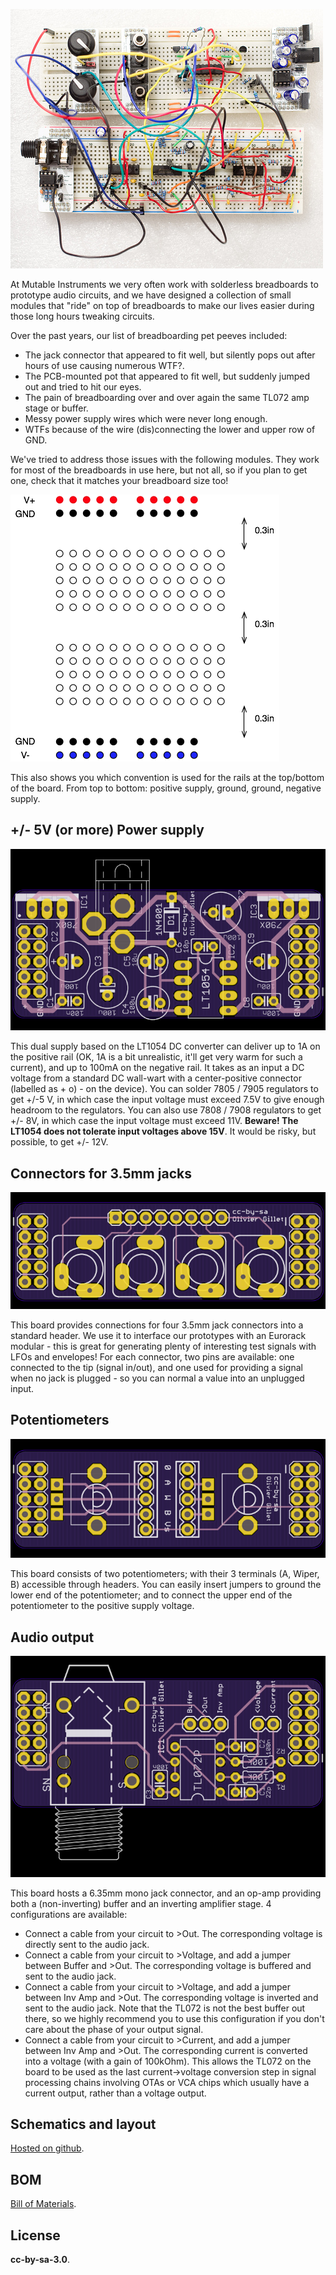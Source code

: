 ![](../static/images/8096393539_98454c4ac0_z.jpg)

At Mutable Instruments we very often work with solderless breadboards to
prototype audio circuits, and we have designed a collection of small
modules that "ride" on top of breadboards to make our lives easier during those
long hours tweaking circuits.

Over the past years, our list of breadboarding pet peeves included:

-   The jack connector that appeared to fit well, but silently pops out
    after hours of use causing numerous WTF?.
-   The PCB-mounted pot that appeared to fit well, but suddenly jumped
    out and tried to hit our eyes.
-   The pain of breadboarding over and over again the same TL072 amp
    stage or buffer.
-   Messy power supply wires which were never long enough.
-   WTFs because of the wire (dis)connecting the lower and upper row of
    GND.

We've tried to address those issues with the following modules. They
work for most of the breadboards in use here, but not all, so if you
plan to get one, check that it matches your breadboard size too!

![](../static/images/bbf_dimensions.png)

This also shows you which convention is used for the rails at the
top/bottom of the board. From top to bottom: positive supply, ground,
ground, negative supply.

+/- 5V (or more) Power supply
-----------------------------

![](../static/images/bbf_supply.png)

This dual supply based on the LT1054 DC converter can deliver up to 1A
on the positive rail (OK, 1A is a bit unrealistic, it'll get very warm
for such a current), and up to 100mA on the negative rail. It takes as
an input a DC voltage from a standard DC wall-wart with a center-positive connector (labelled as + o) - on the device). You can solder 7805 / 7905 regulators
to get +/-5 V, in which case the input voltage must exceed 7.5V to give
enough headroom to the regulators. You can also use 7808 / 7908
regulators to get +/- 8V, in which case the input voltage must exceed
11V. **Beware! The LT1054 does not tolerate input voltages above 15V**.
It would be risky, but possible, to get +/- 12V.

Connectors for 3.5mm jacks
--------------------------

![](../static/images/bbf_eurojacks.png)

This board provides connections for four 3.5mm jack connectors into a
standard header. We use it to interface our prototypes with an Eurorack
modular - this is great for generating plenty of interesting test
signals with LFOs and envelopes! For each connector, two pins are
available: one connected to the tip (signal in/out), and one used for
providing a signal when no jack is plugged - so you can normal a value
into an unplugged input.

Potentiometers
--------------

![](../static/images/bbf_pots.png)

This board consists of two potentiometers; with their 3 terminals (A,
Wiper, B) accessible through headers. You can easily insert jumpers to
ground the lower end of the potentiometer; and to connect the upper end
of the potentiometer to the positive supply voltage.

Audio output
------------

![](../static/images/bbf_audio_out.png)

This board hosts a 6.35mm mono jack connector, and an op-amp providing
both a (non-inverting) buffer and an inverting amplifier stage. 4
configurations are available:

-   Connect a cable from your circuit to >Out. The corresponding
    voltage is directly sent to the audio jack.
-   Connect a cable from your circuit to >Voltage, and add a jumper
    between Buffer and >Out. The corresponding voltage is buffered
    and sent to the audio jack.
-   Connect a cable from your circuit to >Voltage, and add a jumper
    between Inv Amp and >Out. The corresponding voltage is inverted
    and sent to the audio jack. Note that the TL072 is not the best
    buffer out there, so we highly recommend you to use this
    configuration if you don't care about the phase of your output
    signal.
-   Connect a cable from your circuit to >Current, and add a jumper
    between Inv Amp and >Out. The corresponding current is converted
    into a voltage (with a gain of 100kOhm). This allows the TL072 on
    the board to be used as the last current->voltage conversion step
    in signal processing chains involving OTAs or VCA chips which
    usually have a current output, rather than a voltage output.

Schematics and layout
---------------------

[Hosted on github](https://github.com/pichenettes/breadboard-friends).

BOM
---

[Bill of
Materials](https://docs.google.com/spreadsheet/pub?key=0Ai4xPbRS5YZjdEhjYnVub2lYOXgwQURFS0dsbGNmNEE&output=html&widget=true).

License
-------

**cc-by-sa-3.0**.
